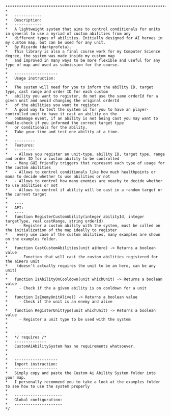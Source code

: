     *************************************************************************************
    *
    *   ------------
    *   Description:
    *   ------------
    *   A lightweight system that aims to control conditionals for units in general to use a myriad of custom abilities from any
    *   different types of abilities. Initially designed for AI heroes in my custom map, but can be used for any unit.
    *   By Ricardo (darkprofeta).
    *   This library is also a final course work for my Computer Science degree, the system was made inside my custom map
    *   and improved in many ways to be more flexible and useful for any type of map and used as submission for the course. 
    *
    *   -------------------
    *   Usage instruction:
    *   -------------------
    *   The system will need for you to inform the ability ID, target type, cast range and order ID for each custom 
    *   ability you want to register, do not use the same orderId for a given unit and avoid changing the original orderId
    *   of the abilities you want to register.
    *   A good way to test the system is for you to have an player-controlled unit to have it cast an ability on the 
    *   onDamage event, if an ability is not being cast you may want to double-check if you informed the correct target type
    *   or conditionals for the ability. 
    *   Take your time and test one ability at a time.
    *
    *   ---------
    *   Features:
    *   ---------
    *   - Allows you register an unit-type, ability ID, target type, range and order ID for a custom ability to be controlled
    *   - Many GUI friendly triggers that represent each type of usage for the custom abilities
    *   - Allows to control conditionals like how much healthpoints or mana to decide whether to use abilities or not
    *   - Allows to control how many enemies are nearby to decide whether to use abilities or not
    *   - Allows to control if ability will be cast in a random target or the current target
    *
    *   ----
    *   API:
    *   ----
    *   function RegisterCustomAbility(integer abilityId, integer targetType, real castRange, string orderId)
    *     - Register a custom ability with the system, must be called on the initialization of the map ideally to register
    *    every use case of the custom abilities, many examples are shown on the examples folder.
    *
    *   function CastCustomAbilities(unit aiHero) -> Returns a boolean value
    *     - Function that will cast the custom abilities registered for the aiHero unit 
    *    (doesn't actually requires the unit to be an hero, can be any unit)
    *
    *   function IsAbilityOnCooldown(unit whichUnit) -> Returns a boolean value
    *     - Check if the a given ability is on cooldown for a unit
    *
    *   function IsEnemyUnitAlive() -> Returns a boolean value
    *     - Check if the unit is an enemy and alive
    *
    *   function RegisterUnitType(unit whichUnit) -> Returns a boolean value
    *     - Register a unit type to be used with the system
    *
    *
    *   --------------
    *   */ requires /*
    *   --------------
    *   CustomAiAbilitySystem has no requirements whatsoever.
    *
    *
    *   -------------------
    *   Import instruction:
    *   -------------------
    *   Simply copy and paste the Custom Ai Ability System folder into your map.
    *   I personally recommend you to take a look at the examples folder to see how to use the system properly
    *
    *   ---------------------
    *   Global configuration:
    *   ---------------------
    */
